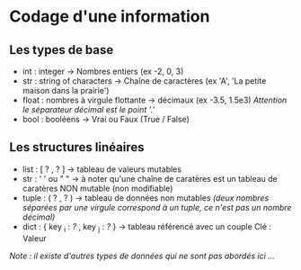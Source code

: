 # Codage d'une information

## Les types de base
  - int : integer -> Nombres entiers (ex -2, 0, 3)
  - str : string of characters -> Chaîne de caractères (ex 'A', 'La petite maison dans la prairie')
  - float : nombres à virgule flottante -> décimaux (ex -3.5, 1.5e3) _Attention le séparateur décimal est le point '.'_
  - bool : booléens -> Vrai ou Faux (True / False)
    
## Les structures linéaires
  - list : [ ? , ? ] -> tableau de valeurs mutables
  - str : ' ' ou " " -> à noter qu'une chaîne de caratères est un tableau de caratères NON mutable (non modifiable)
  - tuple : ( ? , ? ) -> tableau de données non mutables _(deux nombres séparées par une virgule correspond à un tuple, ce n'est pas un nombre décimal)_
  - dict : \{ key <sub>i</sub> : _?_ , key <sub>j</sub> : _?_ \} -> tableau référencé avec un couple Clé : Valeur
  
_Note : il existe d'autres types de données qui ne sont pas abordés ici ..._

